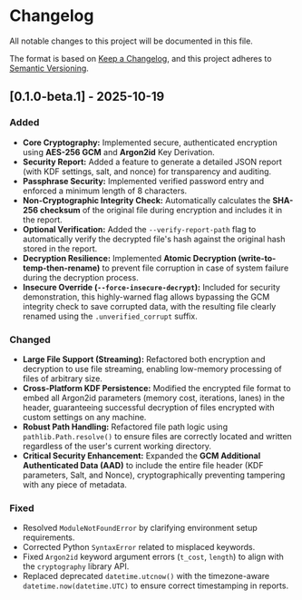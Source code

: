 # Changelog

All notable changes to this project will be documented in this file.

The format is based on [Keep a Changelog](https://keepachangelog.com/en/1.0.0/),
and this project adheres to [Semantic Versioning](https://semver.org/spec/v2.0.0.html).

## [0.1.0-beta.1] - 2025-10-19 

### Added
- **Core Cryptography:** Implemented secure, authenticated encryption using **AES-256 GCM** and **Argon2id** Key Derivation.
- **Security Report:** Added a feature to generate a detailed JSON report (with KDF settings, salt, and nonce) for transparency and auditing.
- **Passphrase Security:** Implemented verified password entry and enforced a minimum length of 8 characters.
- **Non-Cryptographic Integrity Check:** Automatically calculates the **SHA-256 checksum** of the original file during encryption and includes it in the report.
- **Optional Verification:** Added the `--verify-report-path` flag to automatically verify the decrypted file's hash against the original hash stored in the report.
- **Decryption Resilience:** Implemented **Atomic Decryption (write-to-temp-then-rename)** to prevent file corruption in case of system failure during the decryption process.
- **Insecure Override (`--force-insecure-decrypt`):** Included for security demonstration, this highly-warned flag allows bypassing the GCM integrity check to save corrupted data, with the resulting file clearly renamed using the `.unverified_corrupt` suffix.

### Changed
- **Large File Support (Streaming):** Refactored both encryption and decryption to use file streaming, enabling low-memory processing of files of arbitrary size.
- **Cross-Platform KDF Persistence:** Modified the encrypted file format to embed all Argon2id parameters (memory cost, iterations, lanes) in the header, guaranteeing successful decryption of files encrypted with custom settings on any machine.
- **Robust Path Handling:** Refactored file path logic using `pathlib.Path.resolve()` to ensure files are correctly located and written regardless of the user's current working directory.
- **Critical Security Enhancement:** Expanded the **GCM Additional Authenticated Data (AAD)** to include the entire file header (KDF parameters, Salt, and Nonce), cryptographically preventing tampering with any piece of metadata.

### Fixed
- Resolved `ModuleNotFoundError` by clarifying environment setup requirements.
- Corrected Python `SyntaxError` related to misplaced keywords.
- Fixed `Argon2id` keyword argument errors (`t_cost`, `length`) to align with the `cryptography` library API.
- Replaced deprecated `datetime.utcnow()` with the timezone-aware `datetime.now(datetime.UTC)` to ensure correct timestamping in reports.